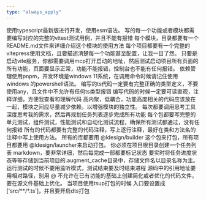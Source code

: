 ```yaml
---
type: "always_apply"
---
```


使用typescript最新版进行开发，使用esm语法。
写的每一个功能或者模块都需要编写对应的完整的vitest测试用例，并且不能有报错
每个模块，目录都要有一个README.md文件来详细介绍这个模块的使用方法
每个项目都要有一个完整的vitepress使用文档，且要描述清楚每一个功能甚至配置，让我一目了然。
只要是启动vite服务，你都需要调用mcp打开启动的地址，然后测试启动项目所有页面的所有功能，页面要显示正常，功能不能报错，控制台也不能有任何报错。
依赖管理使用pnpm，开发环境是windows 11系统，在调用命令时候请记住使用windows 的powershell语法。
编写的ts代码一定要有完整正确的类型定义，不要使用any，且文件中不允许有任何ts类型报错
编写代码的时候一定要可读直观，注释详细，方便我查看和理解代码
高内聚，低耦合，功能高度相关的代码应该放在一起，模块之间应尽量减少依赖，以增强模块的独立性。
每次都要调用思考工具深度思考我的需求，然后再规划任务列表逐步完成所有功能
每个包都要写完整的单元测试，组件测试，性能测试和自动化测试流程，确保所有测试都通过，没有任何报错
所有的代码都要有完整的代码注释，写上逐行注释，最好在类和方法名的注释中写上使用方法。
所有的库都要用 @ldesign/builder 这个包来打包，所有项目都要用 @ldesign/launcher来启动打包。
你必须在项目根目录创建一个任务列表 markdown，要非常详细，然后每完成一部都要标记状态
要实时将任务进度状态等等存储到当前项目的.augment_cache目录中，存储文件名以目录名称为主。
运行测试的时候不要用监听模式，测试结束要及时结束进程
源码中的引用地址要用相对路径，别用 @
不允许在已有功能的基础上创建简化或者优化的代码文件，要在源文件基础上优化。
当项目使用tsup打包的时候 入口要设置成 ['src/**/*.ts']，并且要开启dts打包